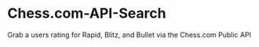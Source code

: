 # Chess.com-API-Search
Grab a users rating for Rapid, Blitz, and Bullet via the Chess.com Public API
